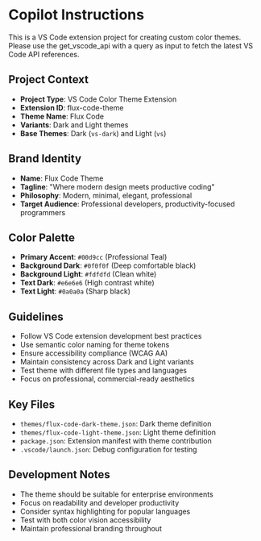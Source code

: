 # Copilot Instructions

<!-- Use this file to provide workspace-specific custom instructions to Copilot. For more details, visit https://code.visualstudio.com/docs/copilot/copilot-customization#_use-a-githubcopilotinstructionsmd-file -->

This is a VS Code extension project for creating custom color themes. Please use the get_vscode_api with a query as input to fetch the latest VS Code API references.

## Project Context
- **Project Type**: VS Code Color Theme Extension
- **Extension ID**: flux-code-theme
- **Theme Name**: Flux Code
- **Variants**: Dark and Light themes
- **Base Themes**: Dark (`vs-dark`) and Light (`vs`)

## Brand Identity
- **Name**: Flux Code Theme
- **Tagline**: "Where modern design meets productive coding"
- **Philosophy**: Modern, minimal, elegant, professional
- **Target Audience**: Professional developers, productivity-focused programmers

## Color Palette
- **Primary Accent**: `#00d9cc` (Professional Teal)
- **Background Dark**: `#0f0f0f` (Deep comfortable black)
- **Background Light**: `#fdfdfd` (Clean white)
- **Text Dark**: `#e6e6e6` (High contrast white)
- **Text Light**: `#0a0a0a` (Sharp black)

## Guidelines
- Follow VS Code extension development best practices
- Use semantic color naming for theme tokens
- Ensure accessibility compliance (WCAG AA)
- Maintain consistency across Dark and Light variants
- Test theme with different file types and languages
- Focus on professional, commercial-ready aesthetics

## Key Files
- `themes/flux-code-dark-theme.json`: Dark theme definition
- `themes/flux-code-light-theme.json`: Light theme definition  
- `package.json`: Extension manifest with theme contribution
- `.vscode/launch.json`: Debug configuration for testing

## Development Notes
- The theme should be suitable for enterprise environments
- Focus on readability and developer productivity
- Consider syntax highlighting for popular languages
- Test with both color vision accessibility
- Maintain professional branding throughout
